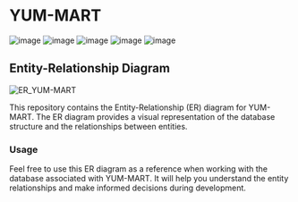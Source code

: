 # YUM-MART

![image](https://github.com/aashish-project/YUM-MART/assets/96516926/54a3b706-5d22-4d4d-b6e7-1c66377617c0)
![image](https://github.com/aashish-project/YUM-MART/assets/96516926/043f91ad-66cf-4e04-9f10-5b463d4ea6bc)
![image](https://github.com/aashish-project/YUM-MART/assets/96516926/b7340f4d-ad4a-42f1-b416-e033c89fd822)
![image](https://github.com/aashish-project/YUM-MART/assets/96516926/f2500d77-ad41-4916-9589-4d8e2923d82f)
![image](https://github.com/aashish-project/YUM-MART/assets/96516926/881c785b-5ed2-4bca-9c36-7faa3f6e67c2)




## Entity-Relationship Diagram

![ER_YUM-MART](https://github.com/aashish-project/YUM-MART/assets/96516926/c923c52f-23ba-486d-9a73-1a59267ec922)

This repository contains the Entity-Relationship (ER) diagram for YUM-MART. The ER diagram provides a visual representation of the database structure and the relationships between entities.

### Usage

Feel free to use this ER diagram as a reference when working with the database associated with YUM-MART. It will help you understand the entity relationships and make informed decisions during development.
